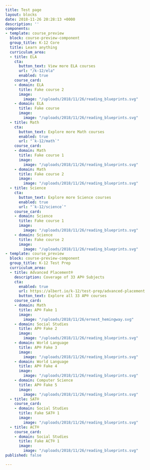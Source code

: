 ```yaml
---
title: Test page
layout: blocks
date: 2018-11-26 20:28:13 +0000
description: ''
components:
- template: course_preview
  block: course-preview-component
  group_title: K-12 Core
  title: Learn anything
  curriculum_area:
  - title: ELA
    cta:
      button_text: View more ELA courses
      url: "/k-12/ela"
      enabled: true
    course_card:
    - domain: ELA
      title: Fake course 2
      image:
        image: "/uploads/2018/11/26/reading_blueprints.svg"
    - domain: ELA
      title: Fake course
      image:
        image: "/uploads/2018/11/26/reading_blueprints.svg"
  - title: Math
    cta:
      button_text: Explore more Math courses
      enabled: true
      url: "`k-12/math`"
    course_card:
    - domain: Math
      title: Fake course 1
      image:
        image: "/uploads/2018/11/26/reading_blueprints.svg"
    - domain: Math
      title: Fake course 2
      image:
        image: "/uploads/2018/11/26/reading_blueprints.svg"
  - title: Science
    cta:
      button_text: Explore more Science courses
      enabled: true
      url: "`k-12/science`"
    course_card:
    - domain: Science
      title: Fake course 1
      image:
        image: "/uploads/2018/11/26/reading_blueprints.svg"
    - domain: Science
      title: Fake course 2
      image:
        image: "/uploads/2018/11/26/reading_blueprints.svg"
- template: course_preview
  block: course-preview-component
  group_title: K-12 Test Prep
  curriculum_area:
  - title: Advanced Placement®
    description: Coverage of 33 AP® Subjects
    cta:
      enabled: true
      url: https://albert.io/k-12/test-prep/advanced-placement
      button_text: Explore all 33 AP® courses
    course_card:
    - domain: Math
      title: AP® Fake 1
      image:
        image: "/uploads/2018/11/26/ernest_hemingway.svg"
    - domain: Social Studies
      title: AP® Fake 2
      image:
        image: "/uploads/2018/11/26/reading_blueprints.svg"
    - domain: World Language
      title: AP® Fake 3
      image:
        image: "/uploads/2018/11/26/reading_blueprints.svg"
    - domain: World Language
      title: AP® Fake 4
      image:
        image: "/uploads/2018/11/26/reading_blueprints.svg"
    - domain: Computer Science
      title: AP® Fake 5
      image:
        image: "/uploads/2018/11/26/reading_blueprints.svg"
  - title: SAT®
    course_card:
    - domain: Social Studies
      title: Fake SAT® 1
      image:
        image: "/uploads/2018/11/26/reading_blueprints.svg"
  - title: ACT®
    course_card:
    - domain: Social Studies
      title: Fake ACT® 1
      image:
        image: "/uploads/2018/11/26/reading_blueprints.svg"
published: false

---
```

